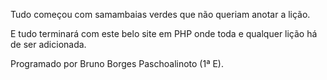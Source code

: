 Tudo começou com samambaias verdes que não queriam anotar a lição.

E tudo terminará com este belo site em PHP onde toda e qualquer lição há de ser adicionada.

Programado por Bruno Borges Paschoalinoto (1ª E).
